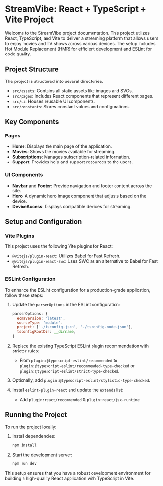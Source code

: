 # StreamVibe: React + TypeScript + Vite Project

Welcome to the StreamVibe project documentation. This project utilizes React, TypeScript, and Vite to deliver a streaming platform that allows users to enjoy movies and TV shows across various devices. The setup includes Hot Module Replacement (HMR) for efficient development and ESLint for code quality.

## Project Structure

The project is structured into several directories:

- `src/assets`: Contains all static assets like images and SVGs.
- `src/pages`: Includes React components that represent different pages.
- `src/ui`: Houses reusable UI components.
- `src/constants`: Stores constant values and configurations.

## Key Components

### Pages

- **Home**: Displays the main page of the application.
- **Movies**: Shows the movies available for streaming.
- **Subscriptions**: Manages subscription-related information.
- **Support**: Provides help and support resources to the users.

### UI Components

- **Navbar** and **Footer**: Provide navigation and footer content across the site.
- **Hero**: A dynamic hero image component that adjusts based on the device.
- **DeviceAccess**: Displays compatible devices for streaming.

## Setup and Configuration

### Vite Plugins

This project uses the following Vite plugins for React:

- `@vitejs/plugin-react`: Utilizes Babel for Fast Refresh.
- `@vitejs/plugin-react-swc`: Uses SWC as an alternative to Babel for Fast Refresh.

### ESLint Configuration

To enhance the ESLint configuration for a production-grade application, follow these steps:

1. Update the `parserOptions` in the ESLint configuration:

   ```javascript
   parserOptions: {
     ecmaVersion: 'latest',
     sourceType: 'module',
     project: ['./tsconfig.json', './tsconfig.node.json'],
     tsconfigRootDir: __dirname,
   }
   ```

2. Replace the existing TypeScript ESLint plugin recommendation with stricter rules:

   - From `plugin:@typescript-eslint/recommended` to `plugin:@typescript-eslint/recommended-type-checked` or `plugin:@typescript-eslint/strict-type-checked`.

3. Optionally, add `plugin:@typescript-eslint/stylistic-type-checked`.

4. Install `eslint-plugin-react` and update the `extends` list:
   - Add `plugin:react/recommended` & `plugin:react/jsx-runtime`.

## Running the Project

To run the project locally:

1. Install dependencies:

   ```bash
   npm install
   ```

2. Start the development server:
   ```bash
   npm run dev
   ```

This setup ensures that you have a robust development environment for building a high-quality React application with TypeScript in Vite.
